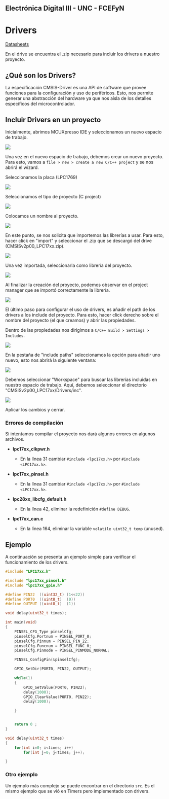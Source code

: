 ## Electrónica Digital III - UNC - FCEFyN

# Drivers

[Datasheets](https://drive.google.com/drive/folders/10A9xhIxx6ag75GtEwLzxr8pCdP6hR1HC)

En el drive se encuentra el .zip necesario para incluir los drivers a nuestro proyecto.

## ¿Qué son los Drivers?

La especificación CMSIS-Driver es una API de software que provee funciones para la configuración y uso de periféricos. Esto, nos permite generar una abstracción del hardware ya que nos aísla de los detalles específicos del microcontrolador.

## Incluir Drivers en un proyecto

Inicialmente, abrimos MCUXpresso IDE y seleccionamos un nuevo espacio de trabajo.

![](./img/1.png)

Una vez en el nuevo espacio de trabajo, debemos crear un nuevo proyecto. Para esto, vamos a `file > new > create a new C/C++ project` y se nos abrirá el wizard.

Seleccionamos la placa (LPC1769)

![](./img/2.png)


Seleccionamos el tipo de proyecto (C project)

![](./img/3.png)

Colocamos un nombre al proyecto.

![](./img/4.png)

En este punto, se nos solicita que importemos las librerías a usar. Para esto, hacer click en "import" y seleccionar el .zip que se descargó del drive (CMSISv2p00_LPC17xx.zip).


![](./img/5.png)

Una vez importada, seleccionarla como librería del proyecto.

![](./img/6.png)

Al finalizar la creación del proyecto, podemos observar en el project manager que se importó correctamente la librería.

![](./img/7.png)

El último paso para configurar el uso de drivers, es añadir el path de los drivers a los include del proyecto. Para esto, hacer click derecho sobre el nombre del proyecto (el que creamos) y abrir las propiedades.

Dentro de las propiedades nos dirigimos a `C/C++ Build > Settings > Includes`. 

![](./img/8.png)

En la pestaña de "include paths" seleccionamos la opción para añadir uno nuevo, esto nos abrirá la siguiente ventana:

![](./img/9.png)

Debemos seleccionar "Workspace" para buscar las librerías incluidas en nuestro espacio de trabajo. Aquí, debemos seleccionar el directorio "CMSISv2p00_LPC17xx/Drivers/inc".

![](./img/10.png)

Aplicar los cambios y cerrar.

### Errores de compilación
Si intentamos compilar el proyecto nos dará algunos errores en algunos archivos.

- **lpc17xx_clkpwr.h**
    - En la línea 31 cambiar `#include <lpc17xx.h>` por `#include <LPC17xx.h>`.

- **lpc17xx_pinsel.h**
    - En la línea 31 cambiar `#include <lpc17xx.h>` por `#include <LPC17xx.h>`.

- **lpc28xx_libcfg_default.h**
    - En la línea 42, eliminar la redefinición `#define DEBUG`.

- **lpc17xx_can.c**
    - En la línea 164, eliminar la variable `volatile uint32_t temp` (unused).

## Ejemplo
A continuación se presenta un ejemplo simple para verificar el funcionamiento de los drivers.

```c
#include "LPC17xx.h"

#include "lpc17xx_pinsel.h"
#include "lpc17xx_gpio.h"

#define PIN22  ((uint32_t) (1<<22))
#define PORT0  ((uint8_t)  (0))
#define OUTPUT ((uint8_t)  (1))

void delay(uint32_t times);

int main(void)
{
	PINSEL_CFG_Type pinselCfg;
	pinselCfg.Portnum = PINSEL_PORT_0;
	pinselCfg.Pinnum = PINSEL_PIN_22;
	pinselCfg.Funcnum = PINSEL_FUNC_0;
	pinselCfg.Pinmode = PINSEL_PINMODE_NORMAL;

	PINSEL_ConfigPin(&pinselCfg);

	GPIO_SetDir(PORT0, PIN22, OUTPUT);

	while(1)
	{
		GPIO_SetValue(PORT0, PIN22);
		delay(1000);
		GPIO_ClearValue(PORT0, PIN22);
		delay(1000);

	}


    return 0 ;
}

void delay(uint32_t times)
{
	for(int i=0; i<times; i++)
		for(int j=0; j<times; j++);

}

```

### Otro ejemplo
Un ejemplo más complejo se puede encontrar en el directorio `src`. Es el mismo ejemplo que se vió en Timers pero implementado con drivers.